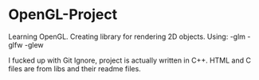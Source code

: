 # OpenGL-Project
Learning OpenGL. 
Creating library for rendering 2D objects.
Using:
-glm
-glfw
-glew

I fucked up with Git Ignore, project is actually written in C++.
HTML and C files are from libs and their readme files.

